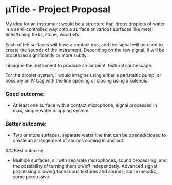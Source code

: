 # µTide - Project Proposal

My idea for an instrument would be a structure that drops droplets of water in a semi-controlled way onto a surface or various surfaces like metal tines/tuning forks, stone, wood etc.

Each of teh surfaces will have a contact mic, and the signal will be used to create the sounds of the instrument. Depending on the raw signal, it will be processed significantly or more subtly. 

I imagine the instrument to produce an ambient, textural soundscape.

For the droplet system, I would imagine using either a peristaltic pump, or possibly an IV bag with the line opening or closing using a solenoid.

### Good outcome:
- At least one surface with a contact microphone, signal processed in max, simple water dropping system.

### Better outcome:
- Two or more surfaces, separate water line that can be opened/closed to create an arrangement of sounds coming in and out. 

###Best outcome:
- Multiple surfaces, all with separate microphones, sound processing, and the possibility of turning them on/off independetly. Advanced signal processing allowing for various textures and sounds, some melodic, some percussive. 